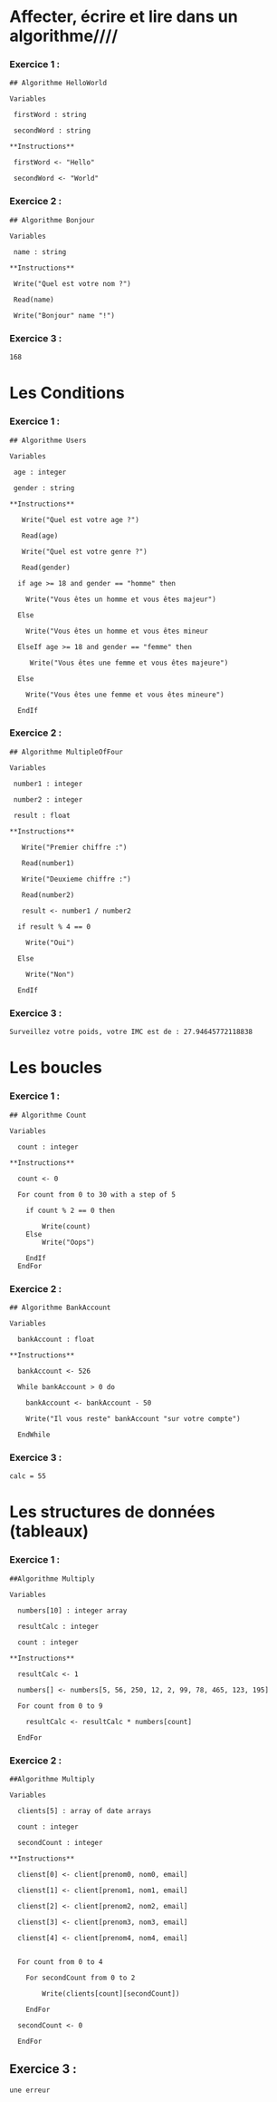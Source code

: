 # Affecter, écrire et lire dans un algorithme////


### Exercice 1 :

	## Algorithme HelloWorld

	Variables

	 firstWord : string

	 secondWord : string

	**Instructions**

	 firstWord <- "Hello"

	 secondWord <- "World"


### Exercice 2 :

	## Algorithme Bonjour

	Variables

 	 name : string 
	
	**Instructions**

 	 Write("Quel est votre nom ?")
 
 	 Read(name)
 
 	 Write("Bonjour" name "!")


### Exercice 3 :

	168


# Les Conditions


### Exercice 1 :

	## Algorithme Users

	Variables 

	 age : integer
 
	 gender : string

	**Instructions** 

 	   Write("Quel est votre age ?")
 
 	   Read(age)
 
 	   Write("Quel est votre genre ?")
 
 	   Read(gender)

 	  if age >= 18 and gender == "homme" then 

 	  	Write("Vous êtes un homme et vous êtes majeur")

   	  Else 

  	  	Write("Vous êtes un homme et vous êtes mineur

 	  ElseIf age >= 18 and gender == "femme" then 

  	 	 Write("Vous êtes une femme et vous êtes majeure")

 	  Else 

  	  	Write("Vous êtes une femme et vous êtes mineure")

	  EndIf



### Exercice 2 :

	## Algorithme MultipleOfFour

	Variables
 
	 number1 : integer
 
 	 number2 : integer
 
 	 result : float

	**Instructions**

	   Write("Premier chiffre :")
 
 	   Read(number1)
 
 	   Write("Deuxieme chiffre :")
 
 	   Read(number2)
 
 	   result <- number1 / number2

	  if result % 4 == 0

  	  	Write("Oui")
 
 	  Else 

		Write("Non") 

	  EndIf


### Exercice 3 :

	Surveillez votre poids, votre IMC est de : 27.94645772118838


# Les boucles


### Exercice 1 :

	## Algorithme Count
	
	Variables
	
	  count : integer
	  
	**Instructions**
	
	  count <- 0
	  
	  For count from 0 to 30 with a step of 5
	  
	  	if count % 2 == 0 then 
			
			Write(count)
		Else 
			Write("Oops")
			
		EndIf
	  EndFor
		

### Exercice 2 :

	## Algorithme BankAccount
	
	Variables
	
	  bankAccount : float
	
	**Instructions**
	
	  bankAccount <- 526
	  
	  While bankAccount > 0 do 
	  
	  	bankAccount <- bankAccount - 50
		
		Write("Il vous reste" bankAccount "sur votre compte")
	
	  EndWhile
	  
	  
### Exercice 3 :

	calc = 55
	  
	  
# Les structures de données (tableaux)


### Exercice 1 :

	##Algorithme Multiply
	  
	Variables
	
	  numbers[10] : integer array
	  
	  resultCalc : integer
	  
	  count : integer
	  
	**Instructions**
	
	  resultCalc <- 1
		  
	  numbers[] <- numbers[5, 56, 250, 12, 2, 99, 78, 465, 123, 195]
	  
	  For count from 0 to 9
	  
	  	resultCalc <- resultCalc * numbers[count]
		
	  EndFor
	  	  

### Exercice 2 :


	##Algorithme Multiply
	  
	Variables
	
	  clients[5] : array of date arrays
	
	  count : integer
	  
	  secondCount : integer	  
	
	**Instructions**
	
	  clienst[0] <- client[prenom0, nom0, email]
	  
	  clienst[1] <- client[prenom1, nom1, email]
	  
	  clienst[2] <- client[prenom2, nom2, email]
	  
	  clienst[3] <- client[prenom3, nom3, email]
	  
	  clienst[4] <- client[prenom4, nom4, email]
	  

	  For count from 0 to 4
	  	
		For secondCount from 0 to 2
		
			Write(clients[count][secondCount])
			
	  	EndFor
	  
	  secondCount <- 0
	  
	  EndFor

## Exercice 3 : 

	une erreur
	  
	
	  
